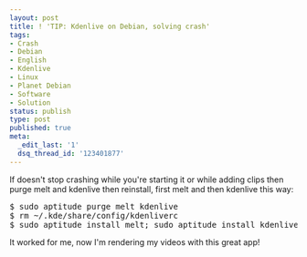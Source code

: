 ```yaml
---
layout: post
title: ! 'TIP: Kdenlive on Debian, solving crash'
tags:
- Crash
- Debian
- English
- Kdenlive
- Linux
- Planet Debian
- Software
- Solution
status: publish
type: post
published: true
meta:
  _edit_last: '1'
  dsq_thread_id: '123401877'
---
```

If doesn't stop crashing while you're starting it or while adding clips then purge melt and kdenlive then reinstall, first melt and then kdenlive this way:

<pre>$ sudo aptitude purge melt kdenlive
$ rm ~/.kde/share/config/kdenliverc
$ sudo aptitude install melt; sudo aptitude install kdenlive</pre>

It worked for me, now I'm rendering my videos with this great app!
